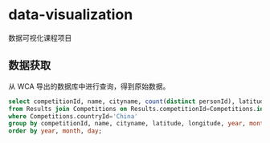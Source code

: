 # data-visualization

数据可视化课程项目

## 数据获取

从 WCA 导出的数据库中进行查询，得到原始数据。

```sql
select competitionId, name, cityname, count(distinct personId), latitude, longitude, year, month, day 
from Results join Competitions on Results.competitionId=Competitions.id 
where Competitions.countryId='China' 
group by competitionId, name, cityname, latitude, longitude, year, month, day 
order by year, month, day;
```
